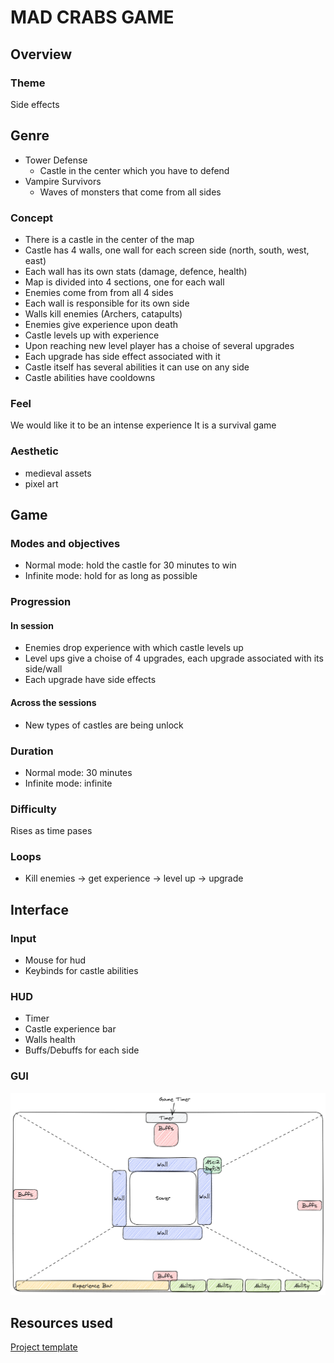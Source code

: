 # MAD CRABS GAME

## Overview

### Theme
Side effects

## Genre
- Tower Defense
    - Castle in the center which you have to defend
- Vampire Survivors
    - Waves of monsters that come from all sides

### Concept
- There is a castle in the center of the map
- Castle has 4 walls, one wall for each screen side (north, south, west, east)
- Each wall has its own stats (damage, defence, health)
- Map is divided into 4 sections, one for each wall
- Enemies come from from all 4 sides
- Each wall is responsible for its own side
- Walls kill enemies (Archers, catapults)
- Enemies give experience upon death
- Castle levels up with experience
- Upon reaching new level player has a choise of several upgrades
- Each upgrade has side effect associated with it
- Castle itself has several abilities it can use on any side
- Castle abilities have cooldowns

### Feel
We would like it to be an intense experience
It is a survival game

### Aesthetic
- medieval assets
- pixel art

## Game
### Modes and objectives
- Normal mode: hold the castle for 30 minutes to win
- Infinite mode: hold for as long as possible

### Progression
#### In session
- Enemies drop experience with which castle levels up
- Level ups give a choise of 4 upgrades, each upgrade associated with its side/wall
- Each upgrade have side effects

#### Across the sessions
- New types of castles are being unlock

### Duration
- Normal mode: 30 minutes
- Infinite mode: infinite

### Difficulty
Rises as time pases

### Loops
- Kill enemies -> get experience -> level up -> upgrade

## Interface
### Input
- Mouse for hud
- Keybinds for castle abilities

### HUD
- Timer
- Castle experience bar
- Walls health
- Buffs/Debuffs for each side

### GUI
![view](doc/GameView.png)
## Resources used
[Project template](doc/template.md)
